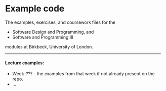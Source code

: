 # Example code
The examples, exercises, and coursework files for the 

- Software Design and Programming, and 
- Software and Programming III 

modules at Birkbeck, University of London.

----

#### Lecture examples:

- Week-??? - the examples from that week if not already present on the repo.
- ...


